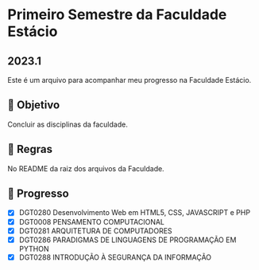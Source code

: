 # Primeiro Semestre da Faculdade Estácio
## 2023.1

Este é um arquivo para acompanhar meu progresso na Faculdade Estácio.

## 🎯 Objetivo 

Concluir as disciplinas da faculdade.

## 📝 Regras 

No README da raiz dos arquivos da Faculdade.


## 🚀 Progresso

- [x] DGT0280 Desenvolvimento Web em HTML5, CSS, JAVASCRIPT e PHP
- [x] DGT0008 PENSAMENTO COMPUTACIONAL
- [x] DGT0281 ARQUITETURA DE COMPUTADORES
- [x] DGT0286 PARADIGMAS DE LINGUAGENS DE PROGRAMAÇÃO EM PYTHON
- [x] DGT0288 INTRODUÇÃO À SEGURANÇA DA INFORMAÇÃO